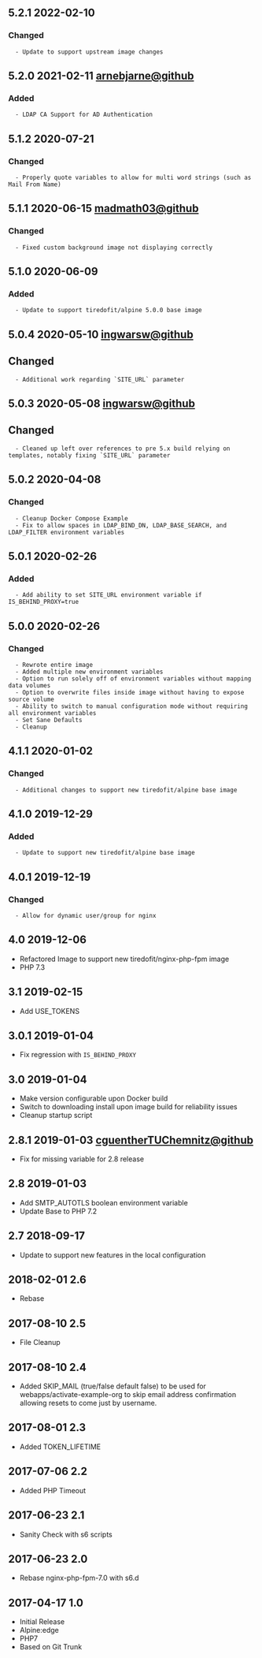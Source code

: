 ## 5.2.1 2022-02-10 <dave at tiredofit dot ca>

   ### Changed
      - Update to support upstream image changes


## 5.2.0 2021-02-11 <arnebjarne@github>

   ### Added
      - LDAP CA Support for AD Authentication


## 5.1.2 2020-07-21 <dave at tiredofit dot ca>

   ### Changed
      - Properly quote variables to allow for multi word strings (such as Mail From Name)


## 5.1.1 2020-06-15 <madmath03@github>

   ### Changed
      - Fixed custom background image not displaying correctly


## 5.1.0 2020-06-09 <dave at tiredofit dot ca>

   ### Added
      - Update to support tiredofit/alpine 5.0.0 base image


## 5.0.4 2020-05-10 <ingwarsw@github>

   ## Changed
      - Additional work regarding `SITE_URL` parameter


## 5.0.3 2020-05-08 <ingwarsw@github>

   ## Changed
      - Cleaned up left over references to pre 5.x build relying on templates, notably fixing `SITE_URL` parameter


## 5.0.2 2020-04-08 <dave at tiredofit dot ca>

   ### Changed
      - Cleanup Docker Compose Example
      - Fix to allow spaces in LDAP_BIND_DN, LDAP_BASE_SEARCH, and LDAP_FILTER environment variables


## 5.0.1 2020-02-26 <dave at tiredofit dot ca>

   ### Added
      - Add ability to set SITE_URL environment variable if IS_BEHIND_PROXY=true


## 5.0.0 2020-02-26 <dave at tiredofit dot ca>

   ### Changed
      - Rewrote entire image
      - Added multiple new environment variables
      - Option to run solely off of environment variables without mapping data volumes
      - Option to overwrite files inside image without having to expose source volume
      - Ability to switch to manual configuration mode without requiring all environment variables
      - Set Sane Defaults
      - Cleanup
      
      
## 4.1.1 2020-01-02 <dave at tiredofit dot ca>

   ### Changed
      - Additional changes to support new tiredofit/alpine base image


## 4.1.0 2019-12-29 <dave at tiredofit dot ca>

   ### Added
      - Update to support new tiredofit/alpine base image


## 4.0.1 2019-12-19 <dave at tiredofit dot ca>

   ### Changed
      - Allow for dynamic user/group for nginx


## 4.0 2019-12-06 <dave at tiredofit dot ca>

* Refactored Image to support new tiredofit/nginx-php-fpm image
* PHP 7.3

## 3.1 2019-02-15 <dave at tiredofit dot ca>

* Add USE_TOKENS

## 3.0.1 2019-01-04 <dave at tiredofit dot ca>

* Fix regression with `IS_BEHIND_PROXY`

## 3.0 2019-01-04 <dave at tiredofit dot ca>

* Make version configurable upon Docker build
* Switch to downloading install upon image build for reliability issues
* Cleanup startup script 

## 2.8.1 2019-01-03 <cguentherTUChemnitz@github>

* Fix for missing variable for 2.8 release

## 2.8 2019-01-03 <dave at tiredofit dot ca>

* Add SMTP_AUTOTLS boolean environment variable
* Update Base to PHP 7.2

## 2.7 2018-09-17 <dave at tiredofit dot ca>

* Update to support new features in the local configuration

## 2018-02-01 2.6 <dave at tiredofit dot ca>

* Rebase

## 2017-08-10 2.5 <dave at tiredofit dot ca>

* File Cleanup

## 2017-08-10 2.4 <dave at tiredofit dot ca>

* Added SKIP_MAIL (true/false default false) to be used for webapps/activate-example-org to skip email 
  address confirmation allowing resets to come just by username.

## 2017-08-01 2.3 <dave at tiredofit dot ca>

* Added TOKEN_LIFETIME

## 2017-07-06 2.2 <dave at tiredofit dot ca>

* Added PHP Timeout

## 2017-06-23 2.1 <dave at tiredofit dot ca>

* Sanity Check with s6 scripts

## 2017-06-23 2.0 <dave at tiredofit dot ca>

* Rebase nginx-php-fpm-7.0 with s6.d

## 2017-04-17 1.0 <dave at tiredofit dot ca>
	
* Initial Release
* Alpine:edge
* PHP7
* Based on Git Trunk
